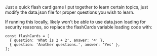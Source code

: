 Just a quick flash card game I put together to learn certain topics, just modify the data.json file for proper questions you wish to learn.

If running this locally, likely won't be able to use data.json loading for security reasonss, so replace the flashCards variable loading code with:

```
const flashCards = [
  { question: 'What is 2 + 2', answer: '4' },
  { question: 'Another questions.', answer: 'Yes' },
];
```
